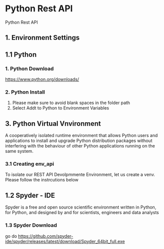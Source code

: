 # Python Rest API
Python Rest API

## 1. Environment Settings

## 1.1 Python 
### 1. Python Download
https://www.python.org/downloads/

### 2. Python Install
1. Please make sure to avoid blank spaces in the folder path
2. Select Addt to Python to Environment Variables

## 3. Python Virtual Vnvironment
A cooperatively isolated runtime environment that allows Python users and applications to install and upgrade Python distribution packages without interfering with the behaviour of other Python applications running on the same system.
### 3.1 Creating env_api
To isolate our REST API Devolpmmente Environment, let us create a venv. Please follow the instrcutions below

## 1.2 Spyder - IDE
Spyder is a free and open source scientific environment written in Python, for Python, and designed by and for scientists, engineers and data analysts

### 1.3 Spyder Download
go do https://github.com/spyder-ide/spyder/releases/latest/download/Spyder_64bit_full.exe
